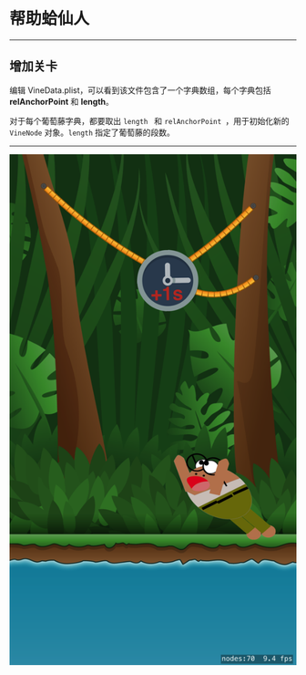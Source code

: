 # 帮助蛤仙人

---
## 增加关卡

编辑 VineData.plist，可以看到该文件包含了一个字典数组，每个字典包括 **relAnchorPoint** 和 **length**。

对于每个葡萄藤字典，都要取出 `length ` 和 `relAnchorPoint `，用于初始化新的 `VineNode` 对象。`length` 指定了葡萄藤的段数。

---

![](screenshot.png)


